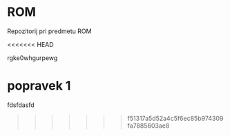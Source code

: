 # ROM
Repozitorij pri predmetu ROM

<<<<<<< HEAD

rgke0whgurpewg

popravek 1
=======
fdsfdasfd
>>>>>>> f51317a5d52a4c5f6ec85b974309fa7885603ae8
